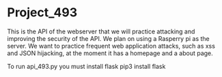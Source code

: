 # Project_493
This is the API of the webserver that we will practice attacking and improving the security of the API. We plan on using a Rasperry pi as the server. We want to practice frequent web application attacks, such as xss and JSON hijacking, at the moment it has a homepage and a about page.

To run api_493.py you must install flask
pip3 install flask

